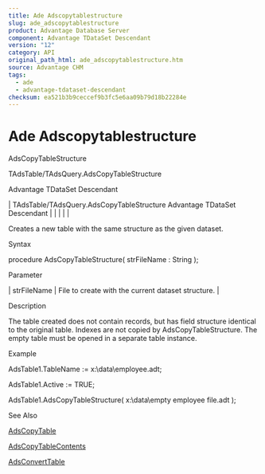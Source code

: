 ```yaml
---
title: Ade Adscopytablestructure
slug: ade_adscopytablestructure
product: Advantage Database Server
component: Advantage TDataSet Descendant
version: "12"
category: API
original_path_html: ade_adscopytablestructure.htm
source: Advantage CHM
tags:
  - ade
  - advantage-tdataset-descendant
checksum: ea521b3b9ceccef9b3fc5e6aa09b79d18b22284e
---
```


# Ade Adscopytablestructure

AdsCopyTableStructure

TAdsTable/TAdsQuery.AdsCopyTableStructure

Advantage TDataSet Descendant

| TAdsTable/TAdsQuery.AdsCopyTableStructure  Advantage TDataSet Descendant |  |  |  |  |

Creates a new table with the same structure as the given dataset.

Syntax

procedure AdsCopyTableStructure( strFileName : String );

Parameter

| strFileName | File to create with the current dataset structure. |

Description

The table created does not contain records, but has field structure identical to the original table. Indexes are not copied by AdsCopyTableStructure. The empty table must be opened in a separate table instance.

Example

AdsTable1.TableName := x:\data\employee.adt;

AdsTable1.Active := TRUE;

AdsTable1.AdsCopyTableStructure( x:\data\empty employee file.adt );

See Also

[AdsCopyTable](ade_adscopytable.md)

[AdsCopyTableContents](ade_adscopytablecontents.md)

[AdsConvertTable](ade_adsconverttable.md)
